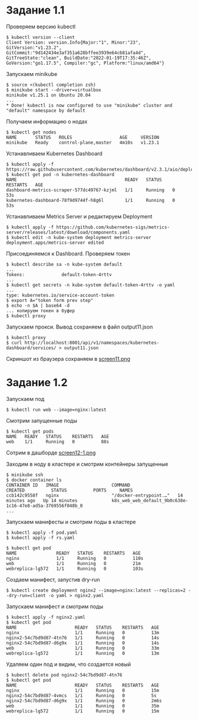 # Задание 1.1

Проверяем версию kubectl 
```console
$ kubectl version --client
Client Version: version.Info{Major:"1", Minor:"23", GitVersion:"v1.23.2", GitCommit:"9d142434e3af351a628bffee3939e64c681afa4d", GitTreeState:"clean", BuildDate:"2022-01-19T17:35:46Z", GoVersion:"go1.17.5", Compiler:"gc", Platform:"linux/amd64"}
```
Запускаем minikube
```console
$ source <(kubectl completion zsh)
$ minikube start --driver=virtualbox
minikube v1.25.1 on Ubuntu 20.04
... 
* Done! kubectl is now configured to use "minikube" cluster and "default" namespace by default
```

Получаем информацию о нодах
```console
$ kubectl get nodes
NAME       STATUS   ROLES                  AGE     VERSION
minikube   Ready    control-plane,master   4m10s   v1.23.1
```

Устанавливаем Kubernetes Dashboard
```console
$ kubectl apply -f https://raw.githubusercontent.com/kubernetes/dashboard/v2.3.1/aio/deploy/recommended.yaml
$ kubectl get pod -n kubernetes-dashboard
NAME                                         READY   STATUS    RESTARTS   AGE
dashboard-metrics-scraper-577dc49767-kzjml   1/1     Running   0          53s
kubernetes-dashboard-78f9d9744f-h8g6l        1/1     Running   0          53s
```

Устанавливаем Metrics Server и редактируем Deployment
```console
$ kubectl apply -f https://github.com/kubernetes-sigs/metrics-server/releases/latest/download/components.yaml
$ kubectl edit -n kube-system deployment metrics-server
deployment.apps/metrics-server edited
```

Присоединяемся к Dashboard. Проверяем токен
```console
$ kubectl describe sa -n kube-system default
...
Tokens:              default-token-4rttv
...
$ kubectl get secrets -n kube-system default-token-4rttv -o yaml
...
type: kubernetes.io/service-account-token
$ export A="token form prev step"
$ echo -n $A | base64 -d
... копируем токен в буфер
$ kubectl proxy
```

Запускаем прокси. Вывод сохраняем в файл output11.json
```
$ kubectl proxy
$ curl http://localhost:8001/api/v1/namespaces/kubernetes-dashboard/services/ > output11.json
```

Скриншот из браузера сохраняем в [screen11.png](https://raw.githubusercontent.com/Beastlex/k8s_homework/main/task01/screen11.png)


# Задание 1.2

Запускаем под
```console
$ kubectl run web --image=nginx:latest
```

Смотрим запущенные поды
```console
$ kubectl get pods
NAME   READY   STATUS    RESTARTS   AGE
web    1/1     Running   0          88s
```

Сотрим в дашборде
[screen12-1.png](https://raw.githubusercontent.com/Beastlex/k8s_homework/main/task01/screen12-1.png)

Заходим в ноду в кластере и смотрим контейнеры запущенные
```console
$ minikube ssh
$ docker container ls
CONTAINER ID   IMAGE                    COMMAND                  CREATED          STATUS          PORTS     NAMES
ccb142c9558f   nginx                    "/docker-entrypoint.…"   14 minutes ago   Up 14 minutes             k8s_web_web_default_9b0c638e-1c16-47e8-ad5a-3769556f048b_0
...
```

Запускаем манифесты и смотрим поды в кластере
```console
$ kubectl apply -f pod.yaml
$ kubectl apply -f rs.yaml

$ kubectl get pod
NAME               READY   STATUS    RESTARTS   AGE
nginx              1/1     Running   0          110s
web                1/1     Running   0          21m
webreplica-lg572   1/1     Running   0          103s
```
Создаем манифест, запустив dry-run 
```console
$ kubectl create deployment nginx2 --image=nginx:latest --replicas=2 --dry-run=client -o yaml > nginx2.yaml
```

Запускаем манифест и смотрим поды
```console
$ kubectl apply -f nginx2.yaml
$ kubectl get pod
NAME                      READY   STATUS    RESTARTS   AGE
nginx                     1/1     Running   0          13m
nginx2-54c7bd9d87-4tn76   1/1     Running   0          14s
nginx2-54c7bd9d87-d6g9x   1/1     Running   0          14s
web                       1/1     Running   0          33m
webreplica-lg572          1/1     Running   0          13m
```

Удаляем один под и видим, что создается новый
```console
$ kubectl delete pod nginx2-54c7bd9d87-4tn76
$ kubectl get pod
NAME                      READY   STATUS    RESTARTS   AGE
nginx                     1/1     Running   0          15m
nginx2-54c7bd9d87-4vmcs   1/1     Running   0          5s
nginx2-54c7bd9d87-d6g9x   1/1     Running   0          2m6s
web                       1/1     Running   0          35m
webreplica-lg572          1/1     Running   0          15m
```
